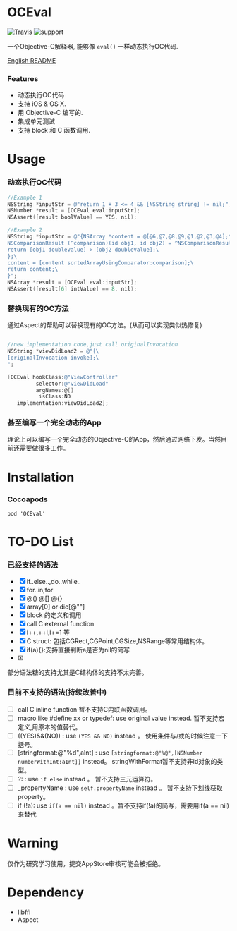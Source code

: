 # OCEval

 [![Travis](https://travis-ci.org/lilidan/OCEval.svg?branch=master)](https://travis-ci.org/lilidan/OCEval)
 ![support](https://img.shields.io/badge/support-macOS%20%7C%20iOS-orange.svg)

一个Objective-C解释器, 能够像 `eval()` 一样动态执行OC代码.

[English README](https://github.com/lilidan/OCEval/blob/master/README-EN.md)


### Features

- 动态执行OC代码
- 支持 iOS & OS X.
- 用 Objective-C 编写的.
- 集成单元测试
- 支持 block 和 C 函数调用.

# Usage

### 动态执行OC代码

```Objective-C
//Example 1
NSString *inputStr = @"return 1 + 3 <= 4 && [NSString string] != nil;";
NSNumber *result = [OCEval eval:inputStr];
NSAssert([result boolValue] == YES, nil);
```
```Objective-C
//Example 2
NSString *inputStr = @"{NSArray *content = @[@6,@7,@8,@9,@1,@2,@3,@4];\
NSComparisonResult (^comparison)(id obj1, id obj2) = ^NSComparisonResult(id  _Nonnull obj1, id  _Nonnull obj2) {\
return [obj1 doubleValue] > [obj2 doubleValue];\
};\
content = [content sortedArrayUsingComparator:comparison];\
return content;\
}";
NSArray *result = [OCEval eval:inputStr];
NSAssert([result[6] intValue] == 8, nil);
```

### 替换现有的OC方法

通过Aspect的帮助可以替换现有的OC方法。(从而可以实现类似热修复)

```Objective-C

//new implementation code,just call originalInvocation
NSString *viewDidLoad2 = @"{\
[originalInvocation invoke];\
";

[OCEval hookClass:@"ViewController"
         selector:@"viewDidLoad"
         argNames:@[]
          isClass:NO
   implementation:viewDidLoad2];
```

### 甚至编写一个完全动态的App

理论上可以编写一个完全动态的Objective-C的App，然后通过网络下发。当然目前还需要做很多工作。

# Installation

### Cocoapods

```
pod 'OCEval'
```

# TO-DO List

### 已经支持的语法


* [x] if..else..,do..while..
* [x] for..in,for
* [x] @() @[] @{}
* [x] array[0] or dic[@""]
* [x] block 的定义和调用
* [x] call C external function
* [x] i++,++i,i+=1 等
* [x] C struct: 包括CGRect,CGPoint,CGSize,NSRange等常用结构体。
* [x] if(a){}:支持直接判断a是否为nil的简写
* [x] [super doSth]: 支持调用super

部分语法糖的支持尤其是C结构体的支持不太完善。

### 目前不支持的语法(持续改善中)

* [ ] call C inline function 暂不支持C内联函数调用。
* [ ] macro like #define xx or typedef: use original value instead.  暂不支持宏定义,用原本的值替代。
* [ ] ((YES)&&(NO)) : use `(YES && NO)` instead 。 使用条件与/或的时候注意一下括号。
* [ ] [stringformat:@"%d",aInt] : use `[stringformat:@"%@",[NSNumber numberWithInt:aInt]]` instead。 stringWithFormat暂不支持非id对象的类型。
* [ ] ?:   :  use `if else` instead 。 暂不支持三元运算符。
* [ ] _propertyName :  use `self.propertyName` instead 。 暂不支持下划线获取property。
* [ ] if (!a): use `if(a == nil)` instead  。暂不支持if(!a)的简写，需要用if(a == nil)来替代

# Warning

仅作为研究学习使用，提交AppStore审核可能会被拒绝。

# Dependency

- libffi
- Aspect
